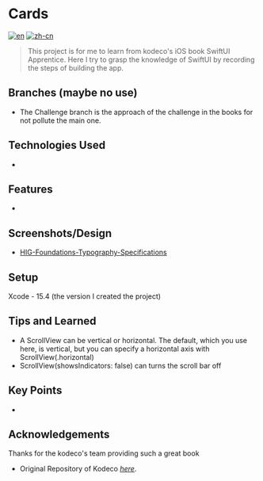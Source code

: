 # Cards
[![en](https://img.shields.io/badge/lang-en-red.svg)](https://github.com/JustinInCoding/Cards/blob/main/README.md)
[![zh-cn](https://img.shields.io/badge/lang-zh--cn-blue.svg)](https://github.com/JustinInCoding/Cards/blob/main/README.zh-cn.md)

> This project is for me to learn from kodeco's iOS book SwiftUI Apprentice. Here I try to grasp the knowledge of SwiftUI by recording the steps of building the app.

## Branches (maybe no use)
- The Challenge branch is the approach of the challenge in the books for not pollute the main one.

## Technologies Used

- 

## Features
- 


## Screenshots/Design
- [HIG-Foundations-Typography-Specifications](https://developer.apple.com/design/human-interface-guidelines/typography#Specifications)
<!-- ![Example screenshot](./img/screenshot.png) -->

## Setup
Xcode - 15.4 (the version I created the project)

## Tips and Learned
- A ScrollView can be vertical or horizontal. The default, which you use here, is vertical, but you can specify a horizontal axis with ScrollView(.horizontal)
- ScrollView(showsIndicators: false) can turns the scroll bar off


## Key Points
-

## Acknowledgements
Thanks for the kodeco's team providing such a great book
- Original Repository of Kodeco [_here_](https://github.com/kodecocodes/suia-materials/tree/editions/2.0).

